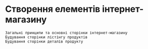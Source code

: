 # Створення елементів інтернет-магазину

    Загальні принципи та основні сторінки інтернет-магазину
    Будування сторінки лістінгу продуктів
    Будування сторінки деталів продукту
